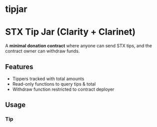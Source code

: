 # tipjar
# STX Tip Jar (Clarity + Clarinet)

A **minimal donation contract** where anyone can send STX tips, and the contract owner can withdraw funds.

## Features
- Tippers tracked with total amounts
- Read-only functions to query tips & total
- Withdraw function restricted to contract deployer

## Usage

### Tip
 
